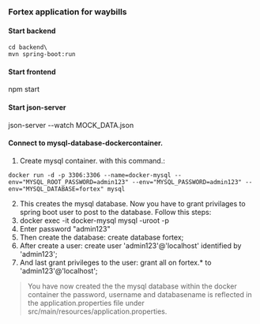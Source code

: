 ### Fortex application for waybills

#### Start backend
```shell
cd backend\
mvn spring-boot:run
```

#### Start frontend
npm start

#### Start json-server
json-server --watch MOCK_DATA.json

#### Connect to mysql-database-dockercontainer.
1. Create mysql container. with this command.:
```shell
docker run -d -p 3306:3306 --name=docker-mysql --env="MYSQL_ROOT_PASSWORD=admin123" --env="MYSQL_PASSWORD=admin123" --env="MYSQL_DATABASE=fortex" mysql
```
2. This creates the mysql database. Now you have to grant privilages to
spring boot user to post to the database. Follow this steps:
  1. docker exec -it docker-mysql mysql -uroot -p
  2. Enter password "admin123"
  3. Then create the database:  create database fortex;
  4. After create a user: create user 'admin123'@'localhost' identified by 'admin123';
  5. And last grant privileges to the user:
    grant all on fortex.* to 'admin123'@'localhost';

> You have now created the the mysql database within the docker container
the password, username and databasename is reflected in the
application.properties file under src/main/resources/application.properties.
